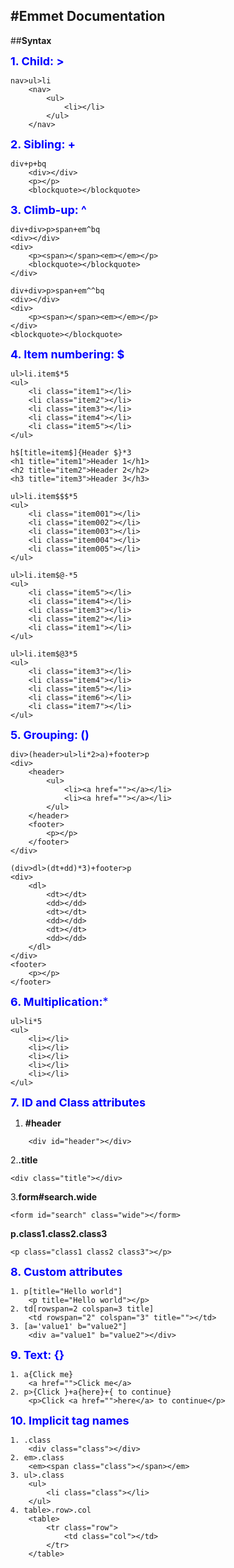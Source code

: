 #**Emmet Documentation**
---
##**Syntax**

<span style="color: blue; font-size:18px"> **1. Child: >** </span>
```
nav>ul>li
	<nav>
  		<ul>
  			<li></li>
  		</ul>
	</nav>
```  

<span style="color: blue; font-size:18px"> **2. Sibling: +** </span>
```
div+p+bq
	<div></div>
	<p></p>
	<blockquote></blockquote>
```  

<span style="color: blue; font-size:18px"> **3. Climb-up: ^** </span>
```
div+div>p>span+em^bq
<div></div>
<div>
	<p><span></span><em></em></p>
	<blockquote></blockquote>
</div>
	
div+div>p>span+em^^bq
<div></div>
<div>
	<p><span></span><em></em></p>
</div>
<blockquote></blockquote>
```  

<span style="color: blue; font-size:18px"> **4. Item numbering: $** </span>
```
ul>li.item$*5
<ul>
    <li class="item1"></li>
    <li class="item2"></li>
    <li class="item3"></li>
    <li class="item4"></li>
    <li class="item5"></li>
</ul>  

h$[title=item$]{Header $}*3
<h1 title="item1">Header 1</h1>
<h2 title="item2">Header 2</h2>
<h3 title="item3">Header 3</h3>

ul>li.item$$$*5
<ul>
    <li class="item001"></li>
    <li class="item002"></li>
    <li class="item003"></li>
    <li class="item004"></li>
    <li class="item005"></li>
</ul>  

ul>li.item$@-*5
<ul>
    <li class="item5"></li>
    <li class="item4"></li>
    <li class="item3"></li>
    <li class="item2"></li>
    <li class="item1"></li>
</ul>  

ul>li.item$@3*5
<ul>
    <li class="item3"></li>
    <li class="item4"></li>
    <li class="item5"></li>
    <li class="item6"></li>
    <li class="item7"></li>
</ul>
```
<span style="color: blue; font-size:18px"> **5. Grouping: ()** </span>
```
div>(header>ul>li*2>a)+footer>p
<div>
    <header>
        <ul>
            <li><a href=""></a></li>
            <li><a href=""></a></li>
        </ul>
    </header>
    <footer>
        <p></p>
    </footer>
</div>  

(div>dl>(dt+dd)*3)+footer>p
<div>
    <dl>
        <dt></dt>
        <dd></dd>
        <dt></dt>
        <dd></dd>
        <dt></dt>
        <dd></dd>
    </dl>
</div>
<footer>
    <p></p>
</footer>
```  

<span style="color: blue; font-size:18px"> **6. Multiplication:*** </span>
```
ul>li*5
<ul>
    <li></li>
    <li></li>
    <li></li>
    <li></li>
    <li></li>
</ul>
```  

<span style="color: blue; font-size:18px"> **7. ID and Class attributes** </span>

1. **#header**
```
	<div id="header"></div>
```
2.**.title**
```
<div class="title"></div>
```
3.**form#search.wide**
```
<form id="search" class="wide"></form>
```
**p.class1.class2.class3**
```
<p class="class1 class2 class3"></p>
```  

<span style="color: blue; font-size:18px"> **8. Custom attributes** </span>
```
1. p[title="Hello world"]
	<p title="Hello world"></p>
2. td[rowspan=2 colspan=3 title]
	<td rowspan="2" colspan="3" title=""></td>
3. [a='value1' b="value2"]
	<div a="value1" b="value2"></div>
```  

<span style="color: blue; font-size:18px"> **9. Text: {}**</span>
```
1. a{Click me}
	<a href="">Click me</a>
2. p>{Click }+a{here}+{ to continue}
	<p>Click <a href="">here</a> to continue</p>
```  

<span style="color: blue; font-size:18px"> **10. Implicit tag names**</span>
```
1. .class
	<div class="class"></div>
2. em>.class
	<em><span class="class"></span></em>
3. ul>.class
	<ul>
		<li class="class"></li>
	</ul>
4. table>.row>.col
	<table>
		<tr class="row">
			<td class="col"></td>
		</tr>
	</table>
```
